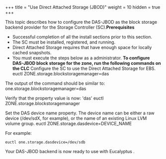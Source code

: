 +++
title = "Use Direct Attached Storage (JBOD)"
weight = 10
hidden = true
+++

This topic describes how to configure the DAS-JBOD as the block storage backend provider for the Storage Controller (SC).**Prerequisites** 

* Successful completion of all the install sections prior to this section. 
* The SC must be installed, registered, and running. 
* Direct Attached Storage requires that have enough space for locally cached snapshots. 
* You must execute the steps below as a administrator. 
**To configure DAS-JBOD block storage for the zone, run the following commands on the CLC** Configure the SC to use the Direct Attached Storage for EBS. 
    euctl ZONE.storage.blockstoragemanager=das

The output of the command should be similar to: 
    one.storage.blockstoragemanager=das

Verify that the property value is now: 'das' 
    euctl ZONE.storage.blockstoragemanager

Set the DAS device name property. The device name can be either a raw device (/dev/sdX, for example), or the name of an existing Linux LVM volume group. 
    euctl ZONE.storage.dasdevice=DEVICE_NAME

For example: 


    euctl one.storage.dasdevice=/dev/sdb

Your DAS-JBOD backend is now ready to use with Eucalyptus . 